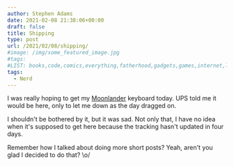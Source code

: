 ```yaml
---
author: Stephen Adams
date: 2021-02-08 21:38:06+00:00
draft: false
title: Shipping
type: post
url: /2021/02/08/shipping/
#image: /img/some_featured_image.jpg
#tags:
#LIST: books,code,comics,everything,fatherhood,gadgets,games,internet,life,movies,music,nerd,podcasting,politics,random,science,tech,tv,video,work,writing
tags:
  - Nerd
---
```


I was really hoping to get my [Moonlander](https://www.zsa.io/moonlander/) keyboard today. UPS told me it would be here, only to let me down as the day dragged on.

I shouldn't be bothered by it, but it was sad. Not only that, I have no idea when it's supposed to get here because the tracking hasn't updated in four days.

Remember how I talked about doing more short posts? Yeah, aren't you glad I decided to do that? \o/